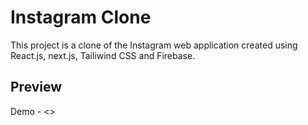 # Instagram Clone

This project is a clone of the Instagram web application created using React.js, next.js, Tailiwind CSS and Firebase.

## Preview

Demo - <<insert demo link here>>

